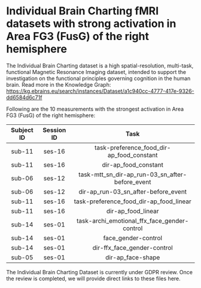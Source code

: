 # Individual Brain Charting fMRI datasets with strong activation in Area FG3 (FusG) of the right hemisphere

The Individual Brain Charting dataset is a high spatial-resolution, multi-task, functional Magnetic Resonance Imaging dataset, intended to support the investigation on the functional principles governing cognition in the human brain.
Read more in the Knowledge Graph: https://kg.ebrains.eu/search/instances/Dataset/a1c940cc-4777-417e-9326-dd6584d6c71f

Following are the 10 measurements with the strongest activation in Area FG3 (FusG) of the right hemisphere:

| Subject ID | Session ID | Task |
| :-: | :-: | :-: |
| sub-11 | ses-16 | task-preference_food_dir-ap_food_constant|
| sub-11 | ses-16 | dir-ap_food_constant|
| sub-06 | ses-12 | task-mtt_sn_dir-ap_run-03_sn_after-before_event|
| sub-06 | ses-12 | dir-ap_run-03_sn_after-before_event|
| sub-11 | ses-16 | task-preference_food_dir-ap_food_linear|
| sub-11 | ses-16 | dir-ap_food_linear|
| sub-14 | ses-01 | task-archi_emotional_ffx_face_gender-control|
| sub-14 | ses-01 | face_gender-control|
| sub-14 | ses-01 | dir-ffx_face_gender-control|
| sub-05 | ses-01 | dir-ap_face-shape|


The Individual Brain Charting Dataset is currently under GDPR review. Once the review is completed, we will provide direct links to these files here.